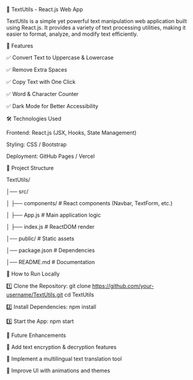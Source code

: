 📌 TextUtils - React.js Web App

TextUtils is a simple yet powerful text manipulation web application built using React.js. It provides a variety of text processing utilities, making it easier to format, analyze, and modify text efficiently.



🚀 Features

✅ Convert Text to Uppercase & Lowercase

✅ Remove Extra Spaces

✅ Copy Text with One Click

✅ Word & Character Counter

✅ Dark Mode for Better Accessibility



🛠 Technologies Used

Frontend: React.js (JSX, Hooks, State Management)

Styling: CSS / Bootstrap

Deployment: GitHub Pages / Vercel



📂 Project Structure

TextUtils/

│── src/

│   ├── components/    # React components (Navbar, TextForm, etc.)

│   ├── App.js         # Main application logic

│   ├── index.js       # ReactDOM render

│── public/            # Static assets

│── package.json       # Dependencies

│── README.md          # Documentation



🎯 How to Run Locally

1️⃣ Clone the Repository:
git clone https://github.com/your-username/TextUtils.git
cd TextUtils

2️⃣ Install Dependencies:
npm install

3️⃣ Start the App:
npm start



📝 Future Enhancements

🔹 Add text encryption & decryption features

🔹 Implement a multilingual text translation tool

🔹 Improve UI with animations and themes





















